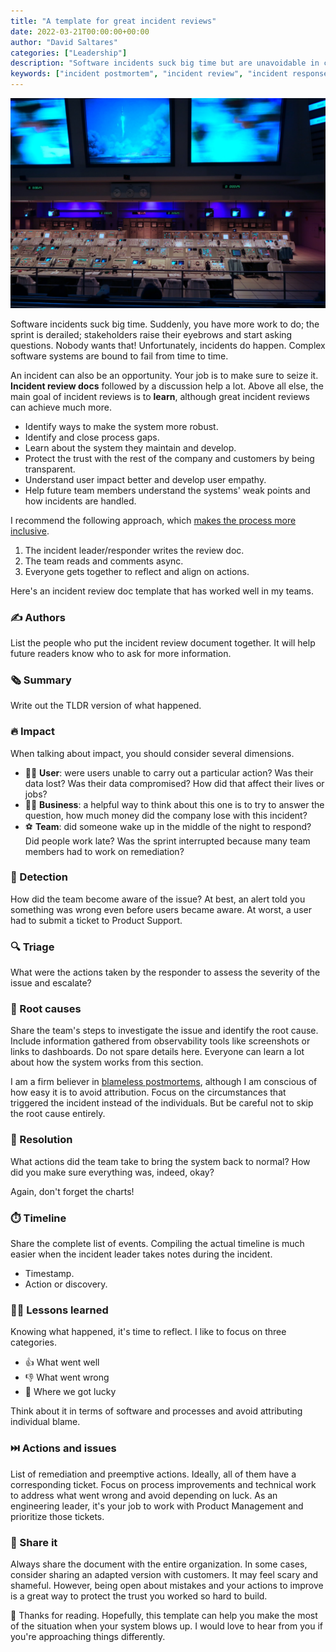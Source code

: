 ```yaml
---
title: "A template for great incident reviews"
date: 2022-03-21T00:00:00+00:00
author: "David Saltares"
categories: ["Leadership"]
description: "Software incidents suck big time but are unavoidable in complex systems. A great incident review doc can help you and your team learn to do better next time. Here is a template to help you have great incident reviews."
keywords: ["incident postmortem", "incident review", "incident response", "on-call", "software outage", "blameless postmortem"]
---
```


![NASA mision control room](/img/mission-control.jpeg "By Sieuwert Otterloo on [Unsplash](https://unsplash.com/photos/6SyrBaRjLJ4)")

Software incidents suck big time. Suddenly, you have more work to do; the sprint is derailed; stakeholders raise their eyebrows and start asking questions. Nobody wants that! Unfortunately, incidents do happen. Complex software systems are bound to fail from time to time.

An incident can also be an opportunity. Your job is to make sure to seize it. **Incident review docs** followed by a discussion help a lot. Above all else, the main goal of incident reviews is to **learn**, although great incident reviews can achieve much more.

* Identify ways to make the system more robust.
* Identify and close process gaps.
* Learn about the system they maintain and develop.
* Protect the trust with the rest of the company and customers by being transparent.
* Understand user impact better and develop user empathy.
* Help future team members understand the systems' weak points and how incidents are handled.

I recommend the following approach, which [makes the process more inclusive](/6-tips-to-make-remote-meetings-more-inclusive/).
1. The incident leader/responder writes the review doc.
2. The team reads and comments async.
3. Everyone gets together to reflect and align on actions.

Here's an incident review doc template that has worked well in my teams.

### ✍️ Authors

List the people who put the incident review document together. It will help future readers know who to ask for more information.

### 🗞️ Summary

Write out the TLDR version of what happened.

### 🔥 Impact

When talking about impact, you should consider several dimensions.

* 🚶‍♂️ **User**: were users unable to carry out a particular action? Was their data lost? Was their data compromised? How did that affect their lives or jobs?
* 👩‍💼 **Business**: a helpful way to think about this one is to try to answer the question, how much money did the company lose with this incident?
* ⚽ **Team**: did someone wake up in the middle of the night to respond? Did people work late? Was the sprint interrupted because many team members had to work on remediation?

### 🚨 Detection

How did the team become aware of the issue? At best, an alert told you something was wrong even before users became aware. At worst, a user had to submit a ticket to Product Support.

### 🔍 Triage

What were the actions taken by the responder to assess the severity of the issue and escalate?

### 🐛 Root causes

Share the team's steps to investigate the issue and identify the root cause. Include information gathered from observability tools like screenshots or links to dashboards. Do not spare details here. Everyone can learn a lot about how the system works from this section.

I am a firm believer in [blameless postmortems](https://sre.google/sre-book/postmortem-culture/), although I am conscious of how easy it is to avoid attribution. Focus on the circumstances that triggered the incident instead of the individuals. But be careful not to skip the root cause entirely.
  
### 🧯 Resolution

What actions did the team take to bring the system back to normal? How did you make sure everything was, indeed, okay?

Again, don't forget the charts!

### ⏱️ Timeline

Share the complete list of events. Compiling the actual timeline is much easier when the incident leader takes notes during the incident.

* Timestamp.
* Action or discovery.

### 👩‍🎓 Lessons learned

Knowing what happened, it's time to reflect. I like to focus on three categories.

* 👍 What went well
* 👎 What went wrong
* 🤞 Where we got lucky

Think about it in terms of software and processes and avoid attributing individual blame.

### ⏭️ Actions and issues

List of remediation and preemptive actions. Ideally, all of them have a corresponding ticket. Focus on process improvements and technical work to address what went wrong and avoid depending on luck. As an engineering leader, it's your job to work with Product Management and prioritize those tickets.

### 👐 Share it

Always share the document with the entire organization. In some cases, consider sharing an adapted version with customers. It may feel scary and shameful. However, being open about mistakes and your actions to improve is a great way to protect the trust you worked so hard to build.

🙌 Thanks for reading. Hopefully, this template can help you make the most of the situation when your system blows up. I would love to hear from you if you're approaching things differently.
